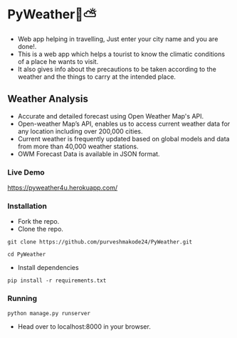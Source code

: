 # PyWeather:snake::partly_sunny:
- Web app helping in travelling, Just enter your city name and you are done!.
- This is a web app which helps a tourist to know the climatic conditions of a place he wants to visit.
- It also gives info about the precautions to be taken according to the weather and the things to carry at the intended place.

## Weather Analysis
- Accurate and detailed forecast using Open Weather Map's API.
- Open-weather Map’s API, enables us to access current weather data for any location including over 200,000 cities.
- Current weather is frequently updated based on global models and data from more than 40,000 weather stations.
- OWM Forecast Data is available in JSON format.	

### Live Demo
https://pyweather4u.herokuapp.com/

### Installation
- Fork the repo.
- Clone the repo.
```
git clone https://github.com/purveshmakode24/PyWeather.git
```
```
cd PyWeather
```
- Install dependencies
```
pip install -r requirements.txt
```

### Running
```
python manage.py runserver
```
- Head over to localhost:8000 in your browser.
